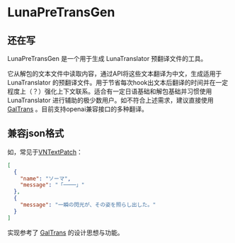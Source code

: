 # LunaPreTransGen

## 还在写

LunaPreTransGen 是一个用于生成 LunaTranslator 预翻译文件的工具。

它从解包的文本文件中读取内容，通过API将这些文本翻译为中文，生成适用于 LunaTranslator 的预翻译文件。用于节省每次hook出文本后翻译的时间并在一定程度上（？）强化上下文联系。适合有一定日语基础和解包基础并习惯使用LunaTranslator 进行辅助的极少数用户。如不符合上述需求，建议直接使用[GalTrans](https://github.com/xd2333/GalTransl) 。目前支持openai兼容接口的多种翻译。

## 兼容json格式

如，常见于[VNTextPatch](https://github.com/arcusmaximus/VNTranslationTools)：

```json
[
  {
    "name": "ソーマ",
    "message": "「────」"
  },
  {
    "message": "一瞬の閃光が、その姿を照らし出した。"
  }
]
```

实现参考了 [GalTrans](https://github.com/xd2333/GalTransl) 的设计思想与功能。

